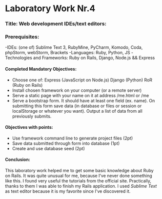 # Laboratory Work Nr.4

### Title: Web development IDEs/text editors:

### Prerequisites:

  -IDEs: (one of) Sublime Text 3, RubyMine, PyCharm, Komodo, Coda, phpStorm, webStorm, Brackets
  -Languages: Ruby, Python, JS
  -Technologies and Frameworks: Ruby on Rails, Django, Node.js && Express

#### Completed Mandatory Objectives:

   - Choose one of:
          Express (JavaScript on Node.js)
          Django (Python)
          RoR (Ruby on Rails)
   - Install chosen framework on your computer (or a remote server)
   - Serve a static page with your name on it at address /me.html or /me
   - Serve a bootstrap form. It should have at least one field (ex. name). On submitting this form save data (in database or files or session or localStorage or whatever you want). Output a list of data from all previously submits.


#### Objectives with points:

   - Use framework command line to generate project files (2pt)
   - Save data submitted through form into database (1pt)
   - Create and use database seed (2pt)
      

#### Conclusion:
 
 This laboratory work helped me to get some basic knowledge about Ruby on Rails. It was quite unusual for me, because I've never done something like this. I found very useful the tutorials from the official site. Practically, thanks to them I was able to finish my Rails application. I used _Sublime Text_ as text editor because it is my favorite since I've discovered it.